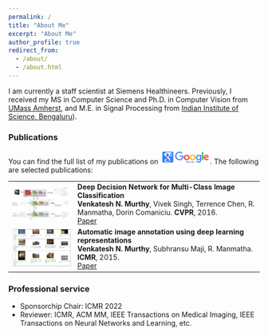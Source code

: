 ```yaml
---
permalink: /
title: "About Me"
excerpt: "About Me"
author_profile: true
redirect_from: 
  - /about/
  - /about.html
---
```


I am currently a staff scientist at Siemens Healthineers. Previously, I received my MS in Computer Science and Ph.D. in Computer Vision from [UMass Amherst](https://www.cics.umass.edu/), and M.E. in Signal Processing from [Indian Institute of Science, Bengaluru](https://ee.iisc.ac.in/)).






### Publications
You can find the full list of my publications on <a href="https://scholar.google.co.in/citations?user=0mtKywkAAAAJ&hl=en"><img src="https://raw.githubusercontent.com/Venkatesh-Murthy/venkatesh-murthy.github.io/master/images/GS.png" width="100"/></a>. The following are selected publications:

<table style="border: none; border-collapse: collapse;" border="0">
  
<tr style="border-collapse: separate; border-spacing:30em;">
<td style="border-collapse: collapse; border: none;">
<img src="https://raw.githubusercontent.com/Venkatesh-Murthy/venkatesh-murthy.github.io/master/images/DDN.jpg" width="250"/> </td>
  
 
<td style="border-collapse: collapse; border: none;">
<b>Deep Decision Network for Multi-Class Image Classification</b>
<br>
<b>Venkatesh N. Murthy</b>, Vivek Singh, Terrence Chen, R. Manmatha, Dorin Comaniciu. <b>CVPR</b>, 2016.
<br>
<span><a href="https://comaniciu.net/Papers/DeepDecisionNetwork_CVPR16.pdf">Paper</a></span> 
</td>
</tr>    
  
  <tr style="border-collapse: separate; border-spacing:30em;">
<td style="border-collapse: collapse; border: none;">
<img src="https://raw.githubusercontent.com/Venkatesh-Murthy/venkatesh-murthy.github.io/master/images/dlrep.png" width="250"/> </td>
  
 
<td style="border-collapse: collapse; border: none;">
<b>Automatic image annotation using deep learning representations</b>
<br>
<b>Venkatesh N. Murthy</b>, Subhransu Maji, R. Manmatha. <b>ICMR</b>, 2015.
<br>
<span><a href="https://ciir-publications.cs.umass.edu/getpdf.php?id=1193">Paper</a></span> 
</td>
</tr>  
</table>

### Professional service
- Sponsorchip Chair: ICMR 2022
- Reviewer: ICMR, ACM MM, IEEE Transactions on Medical Imaging, IEEE Transactions on Neural Networks and Learning, etc.

